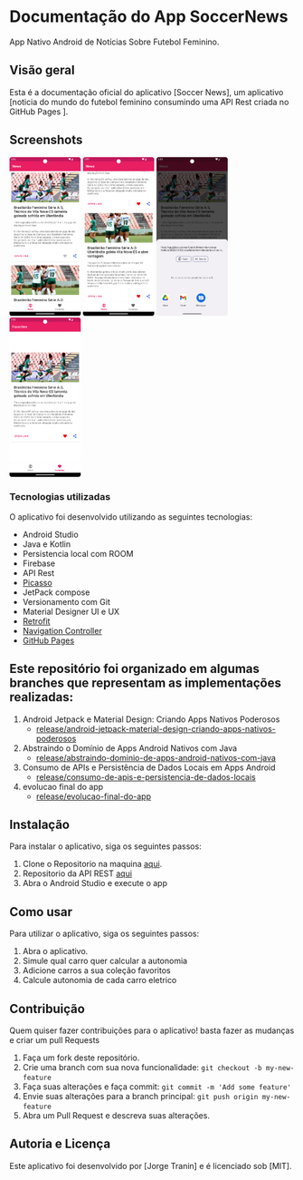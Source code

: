 # Documentação do App SoccerNews

App Nativo Android de Notícias Sobre Futebol Feminino.

## Visão geral

Esta é a documentação oficial do aplicativo [Soccer News], um
aplicativo [noticia do mundo do futebol feminino consumindo uma API Rest criada no GitHub Pages ].

## Screenshots

<img src="/image/Screenshot_fragment1.png" width=25%>   <img src="/image/Screenshot_fragment1_Favoritado.png" width=25%>  <img src="/image/Screenshot_fragment1_opcao_compartilhar.png" width=25%> <img src="/image/Screenshot_fragment2.png" width=25%>

### Tecnologias utilizadas

O aplicativo foi desenvolvido utilizando as seguintes tecnologias:

- Android Studio
- Java e Kotlin
- Persistencia local com ROOM
- Firebase
- API Rest
- [Picasso](https://square.github.io/picasso/)
- JetPack compose
- Versionamento com Git
- Material Designer UI e UX
- [Retrofit](https://square.github.io/retrofit/)
- [Navigation Controller](https://developer.android.com/guide/navigation/navigation-principles?hl=pt-br)
- [GitHub Pages](https://pages.github.com)

## Este repositório foi organizado em algumas branches que representam as implementações realizadas:

1. Android Jetpack e Material Design: Criando Apps Nativos Poderosos
    - [release/android-jetpack-material-design-criando-apps-nativos-poderosos](https://github.com/JorgeTranin/SoccerNews/tree/release/android-jetpack-material-design-criando-apps-nativos-poderosos)
2. Abstraindo o Domínio de Apps Android Nativos com Java
    - [release/abstraindo-dominio-de-apps-android-nativos-com-java](https://github.com/JorgeTranin/SoccerNews/tree/release/abstraindo-dominio-de-apps-android-nativos-com-java)
3. Consumo de APIs e Persistência de Dados Locais em Apps Android
    - [release/consumo-de-apis-e-persistencia-de-dados-locais](https://github.com/JorgeTranin/SoccerNews/tree/release/consumo-de-apis-e-persistencia-de-dados-locais)
4. evolucao final do app
    - [release/evolucao-final-do-app](https://github.com/JorgeTranin/SoccerNews/tree/release/evolucao-final-do-app)

## Instalação

Para instalar o aplicativo, siga os seguintes passos:

1. Clone o Repositorio na maquina [aqui](https://github.com/JorgeTranin/matches-simulator-app).
2. Repositorio da API REST [aqui](https://github.com/JorgeTranin/soccer-news-api)
2. Abra o Android Studio e execute o app

## Como usar

Para utilizar o aplicativo, siga os seguintes passos:

1. Abra o aplicativo.
2. Simule qual carro quer calcular a autonomia
3. Adicione carros a sua coleção favoritos
4. Calcule autonomia de cada carro eletrico

## Contribuição

Quem quiser fazer contribuições para o aplicativo! basta fazer as mudanças e criar um pull Requests

1. Faça um fork deste repositório.
2. Crie uma branch com sua nova funcionalidade: `git checkout -b my-new-feature`
3. Faça suas alterações e faça commit: `git commit -m 'Add some feature'`
4. Envie suas alterações para a branch principal: `git push origin my-new-feature`
5. Abra um Pull Request e descreva suas alterações.

## Autoria e Licença

Este aplicativo foi desenvolvido por [Jorge Tranin] e é licenciado sob [MIT].
